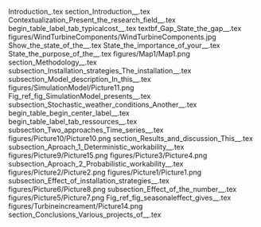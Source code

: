 Introduction_.tex
section_Introduction__.tex
Contextualization_Present_the_research_field__.tex
begin_table_label_tab_typicalcost__.tex
textbf_Gap_State_the_gap__.tex
figures/WindTurbineComponents/WindTurbineComponents.jpg
Show_the_state_of_the__.tex
State_the_importance_of_your__.tex
State_the_purpose_of_the__.tex
figures/Map1/Map1.png
section_Methodology__.tex
subsection_Installation_strategies_The_installation__.tex
subsection_Model_description_In_this__.tex
figures/SimulationModel/Picture11.png
Fig_ref_fig_SimulationModel_presents__.tex
subsection_Stochastic_weather_conditions_Another__.tex
begin_table_begin_center_label__.tex
begin_table_label_tab_ressources__.tex
subsection_Two_approaches_Time_series__.tex
figures/Picture10/Picture10.png
section_Results_and_discussion_This__.tex
subsection_Aproach_1_Deterministic_workability__.tex
figures/Picture9/Picture15.png
figures/Picture3/Picture4.png
subsection_Aproach_2_Probabilistic_workability__.tex
figures/Picture2/Picture2.png
figures/Picture1/Picture1.png
subsection_Effect_of_installation_strategies__.tex
figures/Picture6/Picture8.png
subsection_Effect_of_the_number__.tex
figures/Picture5/Picture7.png
Fig_ref_fig_seasonaleffect_gives__.tex
figures/Turbineincreament/Picture14.png
section_Conclusions_Various_projects_of__.tex